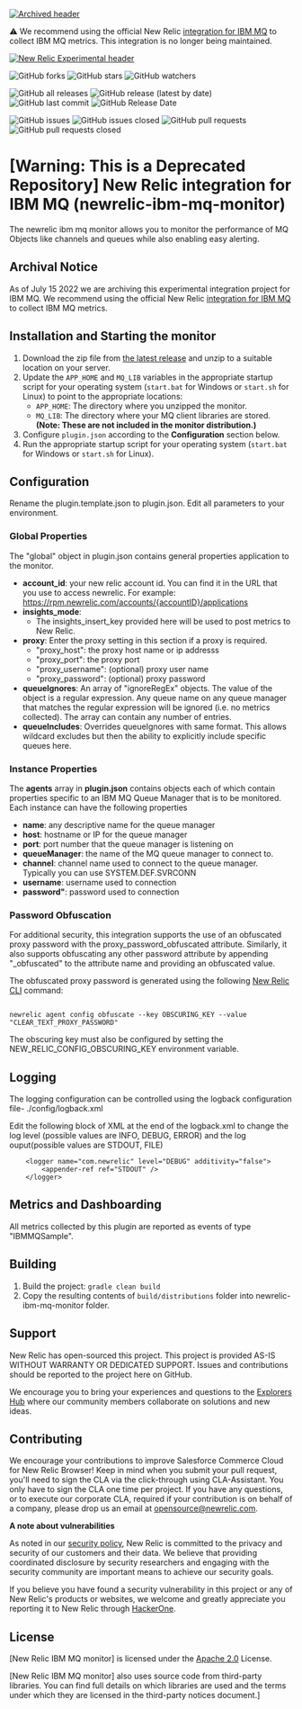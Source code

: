 [![Archived header](https://github.com/newrelic/opensource-website/raw/master/src/images/categories/Archived.png)](https://opensource.newrelic.com/oss-category/#archived)

⚠️ We recommend using  the official New Relic  [integration for IBM MQ](https://docs.newrelic.com/docs/infrastructure/host-integrations/host-integrations-list/ibmmq-monitoring-integration/) to collect IBM MQ metrics. This integration is no longer being maintained. 

[![New Relic Experimental header](https://github.com/newrelic/opensource-website/raw/master/src/images/categories/Experimental.png)](https://opensource.newrelic.com/oss-category/#new-relic-experimental)

![GitHub forks](https://img.shields.io/github/forks/newrelic-experimental/newrelic-ibm-mq-monitor?style=social)
![GitHub stars](https://img.shields.io/github/stars/newrelic-experimental/newrelic-ibm-mq-monitor?style=social)
![GitHub watchers](https://img.shields.io/github/watchers/newrelic-experimental/newrelic-ibm-mq-monitor?style=social)

![GitHub all releases](https://img.shields.io/github/downloads/newrelic-experimental/newrelic-ibm-mq-monitor/total)
![GitHub release (latest by date)](https://img.shields.io/github/v/release/newrelic-experimental/newrelic-ibm-mq-monitor)
![GitHub last commit](https://img.shields.io/github/last-commit/newrelic-experimental/newrelic-ibm-mq-monitor)
![GitHub Release Date](https://img.shields.io/github/release-date/newrelic-experimental/newrelic-ibm-mq-monitor)


![GitHub issues](https://img.shields.io/github/issues/newrelic-experimental/newrelic-ibm-mq-monitor)
![GitHub issues closed](https://img.shields.io/github/issues-closed/newrelic-experimental/newrelic-ibm-mq-monitor)
![GitHub pull requests](https://img.shields.io/github/issues-pr/newrelic-experimental/newrelic-ibm-mq-monitor)
![GitHub pull requests closed](https://img.shields.io/github/issues-pr-closed/newrelic-experimental/newrelic-ibm-mq-monitor)


# [Warning: This is a Deprecated Repository] New Relic integration for IBM MQ (newrelic-ibm-mq-monitor)

The newrelic ibm mq monitor allows you to monitor the performance of MQ Objects like channels and queues while also enabling easy alerting.

## Archival Notice ##
As of July 15 2022 we are archiving this experimental integration project for IBM MQ. 
We recommend using  the official New Relic  [integration for IBM MQ](https://docs.newrelic.com/docs/infrastructure/host-integrations/host-integrations-list/ibmmq-monitoring-integration/) to collect IBM MQ metrics.

## Installation and Starting the monitor

1. Download the zip file from [the latest release](https://github.com/newrelic-experimental/newrelic-ibm-mq-monitor/releases/latest) and unzip to a suitable location on your server.
2. Update the `APP_HOME` and `MQ_LIB` variables in the appropriate startup script for your operating system (`start.bat` for Windows or `start.sh` for Linux) to point to the appropriate locations:
   - `APP_HOME`: The directory where you unzipped the monitor.
   - `MQ_LIB`: The directory where your MQ client libraries are stored. **(Note: These are not included in the monitor distribution.)**
4. Configure `plugin.json` according to the **Configuration** section below.
5. Run the appropriate startup script for your operating system (`start.bat` for Windows or `start.sh` for Linux).

## Configuration

Rename the plugin.template.json to plugin.json. Edit all parameters to your environment. 

### Global Properties

The "global" object in plugin.json contains general properties application to the monitor.

- **account_id**: your new relic account id. You can find it in the URL that you use to access newrelic. For example: https://rpm.newrelic.com/accounts/{accountID}/applications
- **insights_mode**:
	- The insights_insert_key provided here will be used to post metrics to New Relic.
- **proxy**: Enter the proxy setting in this section if a proxy is required. 
	- "proxy_host": the proxy host name or ip addresss
	- "proxy_port": the proxy port
	- "proxy_username": (optional) proxy user name
	- "proxy_password": (optional) proxy password
- **queueIgnores**:  An array of "ignoreRegEx" objects. The value of the object is a regular expression. Any queue name on any queue manager that matches the regular expression will be ignored (i.e. no metrics collected). The array can contain any number of entries.
- **queueIncludes**: Overrides queueIgnores with same format. This allows wildcard excludes but then the ability to explicitly include specific queues here.

### Instance Properties

The **agents** array in **plugin.json** contains objects each of which contain properties specific to an IBM MQ Queue Manager that is to be monitored.
Each instance can have the following properties

- **name**: any descriptive name for the queue manager
- **host**: hostname or IP for the queue manager
- **port**: port number that the queue manager is listening on
- **queueManager**: the name of the MQ queue manager to connect to.
- **channel**: channel name used to connect to the queue manager. Typically you can use SYSTEM.DEF.SVRCONN
- **username**: username used to connection 
- **password"**: password used to connection 

### Password Obfuscation
For additional security, this integration supports the use of an obfuscated proxy password with the proxy_password_obfuscated attribute. Similarly, it also supports obfuscating any other password attribute by appending "_obfuscated" to the attribute name and providing an obfuscated value. 

The obfuscated proxy password is generated using the following [New Relic CLI](https://github.com/newrelic/newrelic-cli)  command:

```

newrelic agent config obfuscate --key OBSCURING_KEY --value "CLEAR_TEXT_PROXY_PASSWORD"

```

The obscuring key must also be configured by setting the NEW_RELIC_CONFIG_OBSCURING_KEY environment variable.

## Logging

The logging configuration can be controlled using the logback configuration file- ./config/logback.xml

Edit the following block of XML at the end of the logback.xml to change the log level (possible values are INFO, DEBUG, ERROR) and the log ouput(possible values are STDOUT, FILE)
```
    <logger name="com.newrelic" level="DEBUG" additivity="false">
        <appender-ref ref="STDOUT" />
    </logger>
```

## Metrics and Dashboarding
All metrics collected by this plugin are reported as events of type "IBMMQSample". 


## Building

1. Build the project: `gradle clean build`
2. Copy the resulting contents of `build/distributions` folder into newrelic-ibm-mq-monitor folder.

## Support

New Relic has open-sourced this project. This project is provided AS-IS WITHOUT WARRANTY OR DEDICATED SUPPORT. Issues and contributions should be reported to the project here on GitHub.

We encourage you to bring your experiences and questions to the [Explorers Hub](https://discuss.newrelic.com) where our community members collaborate on solutions and new ideas.


## Contributing

We encourage your contributions to improve Salesforce Commerce Cloud for New Relic Browser! Keep in mind when you submit your pull request, you'll need to sign the CLA via the click-through using CLA-Assistant. You only have to sign the CLA one time per project. If you have any questions, or to execute our corporate CLA, required if your contribution is on behalf of a company, please drop us an email at opensource@newrelic.com.

**A note about vulnerabilities**

As noted in our [security policy](../../security/policy), New Relic is committed to the privacy and security of our customers and their data. We believe that providing coordinated disclosure by security researchers and engaging with the security community are important means to achieve our security goals.

If you believe you have found a security vulnerability in this project or any of New Relic's products or websites, we welcome and greatly appreciate you reporting it to New Relic through [HackerOne](https://hackerone.com/newrelic).

## License

[New Relic IBM MQ monitor] is licensed under the [Apache 2.0](http://apache.org/licenses/LICENSE-2.0.txt) License.

[New Relic IBM MQ monitor] also uses source code from third-party libraries. You can find full details on which libraries are used and the terms under which they are licensed in the third-party notices document.]
